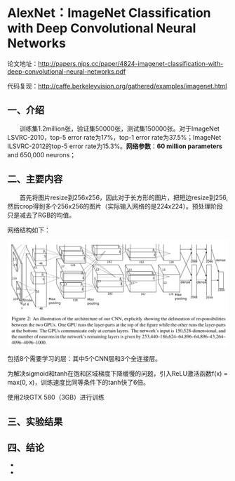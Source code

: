 # **AlexNet：ImageNet Classification with Deep Convolutional Neural Networks**

论文地址：http://papers.nips.cc/paper/4824-imagenet-classification-with-deep-convolutional-neural-networks.pdf

代码复现：http://caffe.berkeleyvision.org/gathered/examples/imagenet.html



## 一、介绍

&emsp;&emsp;训练集1.2million张，验证集50000张，测试集150000张。对于ImageNet LSVRC-2010，top-5 error rate为17%，top-1 error rate为37.5%；ImageNet ILSVRC-2012的top-5 error rate为15.3%。**网络参数**：**60 million parameters** and 650,000 neurons；



## 二、主要内容

&emsp;&emsp;首先将图片resize到256x256，因此对于长方形的图片，把短边resize到256,然后crop得到多个256x256的图片（实际输入网络的是224x224）。预处理阶段只是减去了RGB的均值。



网络结构如下：

![这里随便写文字](https://github.com/clw5180/CV_Paper/blob/master/res/AlexNet/1.png)

包括8个需要学习的层：其中5个CNN层和3个全连接层。

为解决sigmoid和tanh在饱和区域梯度下降缓慢的问题，引入ReLU激活函数f(x) = max(0, x)，训练速度比同等条件下的tanh快了6倍。



使用2块GTX 580（3GB）进行训练





## 三、实验结果





## 四、结论

* 
* 
